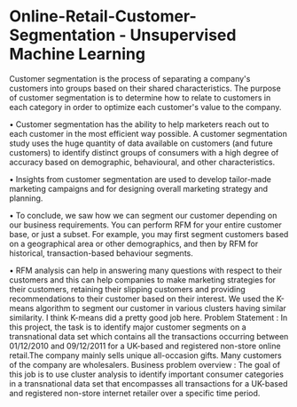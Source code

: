 # Online-Retail-Customer-Segmentation - Unsupervised Machine Learning
 Customer segmentation is the process of separating a company's customers into groups based on their shared characteristics. The purpose of customer segmentation is to determine how to relate to customers in each category in order to optimize each customer's value to the company.

• Customer segmentation has the ability to help marketers reach out to each customer in the most efficient way possible. A customer segmentation study uses the huge quantity of data available on customers (and future customers) to identify distinct groups of consumers with a high degree of accuracy based on demographic, behavioural, and other characteristics.

• Insights from customer segmentation are used to develop tailor-made marketing campaigns and for designing overall marketing strategy and planning.

• To conclude, we saw how we can segment our customer depending on our business requirements. You can perform RFM for your entire customer base, or just a subset. For example, you may first segment customers based on a geographical area or other demographics, and then by RFM for historical, transaction-based behaviour segments.

• RFM analysis can help in answering many questions with respect to their customers and this can help companies to make marketing strategies for their customers, retaining their slipping customers and providing recommendations to their customer based on their interest. We used the K-means algorithm to segment our customer in various clusters having similar similarity. I think K-means did a pretty good job here.
Problem Statement : In this project, the task is to identify major customer segments on a transnational data set which contains all the transactions occurring between 01/12/2010 and 09/12/2011 for a UK-based and registered non-store online retail.The company mainly sells unique all-occasion gifts. Many customers of the company are wholesalers.
Business problem overview : The goal of this job is to use cluster analysis to identify important consumer categories in a transnational data set that encompasses all transactions for a UK-based and registered non-store internet retailer over a specific time period.
